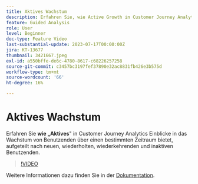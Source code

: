 ```yaml
---
title: Aktives Wachstum
description: Erfahren Sie, wie Active Growth in Customer Journey Analytics Einblicke in das Wachstum von Anwendern über einen bestimmten Zeitraum bietet, aufgeteilt nach neuen, wiederholten, wiederkehrenden und inaktiven Anwendern.
feature: Guided Analysis
role: User
level: Beginner
doc-type: Feature Video
last-substantial-update: 2023-07-17T00:00:00Z
jira: KT-13677
thumbnail: 3421667.jpeg
exl-id: a550bffe-de6c-4780-8617-c68226257258
source-git-commit: c3457bc3197fef37890e32ac8831fb426e3b575d
workflow-type: tm+mt
source-wordcount: '66'
ht-degree: 16%

---
```


# Aktives Wachstum

Erfahren Sie **wie „Aktives**&quot; in Customer Journey Analytics Einblicke in das Wachstum von Benutzenden über einen bestimmten Zeitraum bietet, aufgeteilt nach neuen, wiederholten, wiederkehrenden und inaktiven Benutzenden.

>[!VIDEO](https://video.tv.adobe.com/v/3421667/?learn=on)

Weitere Informationen dazu finden Sie in der [Dokumentation](https://experienceleague.adobe.com/docs/analytics-platform/using/guided-analysis/user-growth/active.html?lang=de).
